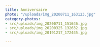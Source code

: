 ```yaml
---
title: Anniversaire
photo: "/uploads/img_20200711_163123.jpg"
category-photos:
- src/uploads/img_20200711_151646.jpg
- src/uploads/img_20200325_132632.jpg
- src/uploads/img_20191217_172445.jpg

---
```

